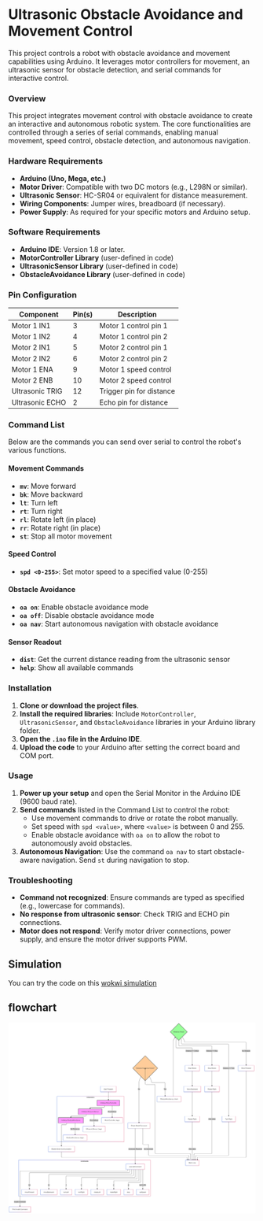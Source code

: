 # Ultrasonic Obstacle Avoidance and Movement Control

This project controls a robot with obstacle avoidance and movement capabilities using Arduino. It leverages motor controllers for movement, an ultrasonic sensor for obstacle detection, and serial commands for interactive control.

### Overview

This project integrates movement control with obstacle avoidance to create an interactive and autonomous robotic system. The core functionalities are controlled through a series of serial commands, enabling manual movement, speed control, obstacle detection, and autonomous navigation.

### Hardware Requirements

- **Arduino (Uno, Mega, etc.)**
- **Motor Driver**: Compatible with two DC motors (e.g., L298N or similar).
- **Ultrasonic Sensor**: HC-SR04 or equivalent for distance measurement.
- **Wiring Components**: Jumper wires, breadboard (if necessary).
- **Power Supply**: As required for your specific motors and Arduino setup.

### Software Requirements

- **Arduino IDE**: Version 1.8 or later.
- **MotorController Library** (user-defined in code)
- **UltrasonicSensor Library** (user-defined in code)
- **ObstacleAvoidance Library** (user-defined in code)

### Pin Configuration

| Component       | Pin(s) | Description                   |
|-----------------|--------|-------------------------------|
| Motor 1 IN1     | 3      | Motor 1 control pin 1         |
| Motor 1 IN2     | 4      | Motor 1 control pin 2         |
| Motor 2 IN1     | 5      | Motor 2 control pin 1         |
| Motor 2 IN2     | 6      | Motor 2 control pin 2         |
| Motor 1 ENA     | 9      | Motor 1 speed control         |
| Motor 2 ENB     | 10     | Motor 2 speed control         |
| Ultrasonic TRIG | 12     | Trigger pin for distance      |
| Ultrasonic ECHO | 2      | Echo pin for distance         |

### Command List

Below are the commands you can send over serial to control the robot's various functions.

#### Movement Commands
- **`mv`**: Move forward
- **`bk`**: Move backward
- **`lt`**: Turn left
- **`rt`**: Turn right
- **`rl`**: Rotate left (in place)
- **`rr`**: Rotate right (in place)
- **`st`**: Stop all motor movement

#### Speed Control
- **`spd <0-255>`**: Set motor speed to a specified value (0-255)

#### Obstacle Avoidance
- **`oa on`**: Enable obstacle avoidance mode
- **`oa off`**: Disable obstacle avoidance mode
- **`oa nav`**: Start autonomous navigation with obstacle avoidance

#### Sensor Readout
- **`dist`**: Get the current distance reading from the ultrasonic sensor
- **`help`**: Show all available commands

### Installation

1. **Clone or download the project files**.
2. **Install the required libraries**: Include `MotorController`, `UltrasonicSensor`, and `ObstacleAvoidance` libraries in your Arduino library folder.
3. **Open the `.ino` file in the Arduino IDE**.
4. **Upload the code** to your Arduino after setting the correct board and COM port.

### Usage

1. **Power up your setup** and open the Serial Monitor in the Arduino IDE (9600 baud rate).
2. **Send commands** listed in the Command List to control the robot:
   - Use movement commands to drive or rotate the robot manually.
   - Set speed with `spd <value>`, where `<value>` is between 0 and 255.
   - Enable obstacle avoidance with `oa on` to allow the robot to autonomously avoid obstacles.
3. **Autonomous Navigation**: Use the command `oa nav` to start obstacle-aware navigation. Send `st` during navigation to stop.

### Troubleshooting

- **Command not recognized**: Ensure commands are typed as specified (e.g., lowercase for commands).
- **No response from ultrasonic sensor**: Check TRIG and ECHO pin connections.
- **Motor does not respond**: Verify motor driver connections, power supply, and ensure the motor driver supports PWM.

## Simulation

You can try the code on this [wokwi simulation](https://wokwi.com/projects/411701535913761793)

## flowchart

![flowchart](flowchart.png)
